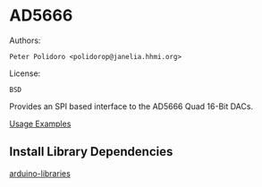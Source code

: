 # AD5666

Authors:

    Peter Polidoro <polidorop@janelia.hhmi.org>

License:

    BSD

Provides an SPI based interface to the AD5666 Quad 16-Bit DACs.

[Usage Examples](./examples)

## Install Library Dependencies

[arduino-libraries](https://github.com/janelia-arduino/arduino-libraries)

